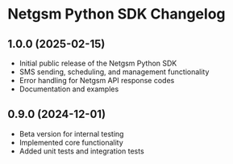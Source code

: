 # Netgsm Python SDK Changelog

## 1.0.0 (2025-02-15)
* Initial public release of the Netgsm Python SDK
* SMS sending, scheduling, and management functionality
* Error handling for Netgsm API response codes
* Documentation and examples

## 0.9.0 (2024-12-01)
* Beta version for internal testing
* Implemented core functionality
* Added unit tests and integration tests 